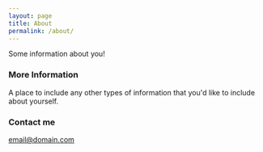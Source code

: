 ```yaml
---
layout: page
title: About
permalink: /about/
---
```


Some information about you!

### More Information

A place to include any other types of information that you'd like to include about yourself.
 
### Contact me


[email@domain.com](mailto:email@domain.com) 